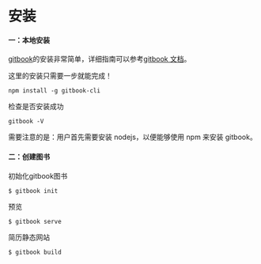 # 安装

#### 一：本地安装

[gitbook](https://github.com/GitbookIO/gitbook)的安装非常简单，详细指南可以参考[gitbook 文档](https://github.com/GitbookIO/gitbook)。

这里的安装只需要一步就能完成！

```
npm install -g gitbook-cli
```

检查是否安装成功

```
gitbook -V
```

需要注意的是：用户首先需要安装 nodejs，以便能够使用 npm 来安装 gitbook。

#### 二：创建图书

初始化gitbook图书

```
$ gitbook init
```

预览

```
$ gitbook serve
```

简历静态网站

```
$ gitbook build
```



